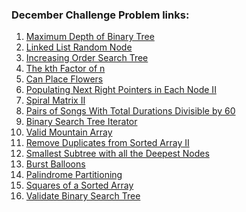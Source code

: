 <h3>December Challenge Problem links: </h3>
<ol>
  <li>
    <a href="https://leetcode.com/explore/challenge/card/december-leetcoding-challenge/569/week-1-december-1st-december-7th/3551/">
      Maximum Depth of Binary Tree
    </a>
  </li>
  <li>
    <a href="https://leetcode.com/explore/challenge/card/december-leetcoding-challenge/569/week-1-december-1st-december-7th/3552/">
      Linked List Random Node
    </a>
  </li>
  <li>
    <a href="https://leetcode.com/explore/challenge/card/december-leetcoding-challenge/569/week-1-december-1st-december-7th/3553/">
       Increasing Order Search Tree
    </a>
  </li>
  <li>
    <a href="https://leetcode.com/explore/challenge/card/december-leetcoding-challenge/569/week-1-december-1st-december-7th/35554/">
       The kth Factor of n
    </a>
  </li>
   <li>
    <a href="https://leetcode.com/explore/challenge/card/december-leetcoding-challenge/569/week-1-december-1st-december-7th/3555/">
       Can Place Flowers
    </a>
  </li>
   <li>
    <a href="https://leetcode.com/explore/challenge/card/december-leetcoding-challenge/569/week-1-december-1st-december-7th/3556/">
       Populating Next Right Pointers in Each Node II
    </a>
  </li>
  <li>
    <a href="https://leetcode.com/explore/challenge/card/december-leetcoding-challenge/569/week-1-december-1st-december-7th/3557/">
       Spiral Matrix II
    </a>
  </li>
  <li>
   <a href="https://leetcode.com/explore/challenge/card/december-leetcoding-challenge/569/week-1-december-1st-december-7th/3559/">
      Pairs of Songs With Total Durations Divisible by 60
    </a>
  </li>
  <li>
    <a href="https://leetcode.com/explore/challenge/card/december-leetcoding-challenge/569/week-1-december-1st-december-7th/3560/">
      Binary Search Tree Iterator
    </a>
  </li>
   <li>
    <a href="https://leetcode.com/explore/challenge/card/december-leetcoding-challenge/569/week-1-december-1st-december-7th/3561/">
      Valid Mountain Array
    </a>
  </li>
  <li>
    <a href="https://leetcode.com/explore/challenge/card/december-leetcoding-challenge/569/week-1-december-1st-december-7th/3562/">
      Remove Duplicates from Sorted Array II
    </a>
  </li>
  <li>
    <a href="https://leetcode.com/explore/challenge/card/december-leetcoding-challenge/569/week-1-december-1st-december-7th/3563/">
      Smallest Subtree with all the Deepest Nodes
    </a>
  </li>
  <li>
    <a href="https://leetcode.com/explore/challenge/card/december-leetcoding-challenge/569/week-1-december-1st-december-7th/3564/">
      Burst Balloons
    </a>
  </li>
  <li>
    <a href="https://leetcode.com/explore/challenge/card/december-leetcoding-challenge/569/week-1-december-1st-december-7th/3565/">
      Palindrome Partitioning
    </a>
  </li>
  <li>
    <a href="https://leetcode.com/explore/challenge/card/december-leetcoding-challenge/569/week-1-december-1st-december-7th/3567/">
      Squares of a Sorted Array
    </a>
  </li>
  <li>
    <a href="https://leetcode.com/explore/challenge/card/december-leetcoding-challenge/569/week-1-december-1st-december-7th/3568/">
      Validate Binary Search Tree
    </a>
  </li>
 </ol>

